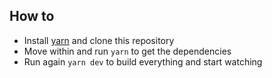## How to

- Install [yarn](https://github.com/yarnpkg/yarn) and clone this repository
- Move within and run `yarn` to get the dependencies
- Run again `yarn dev` to build everything and start watching
